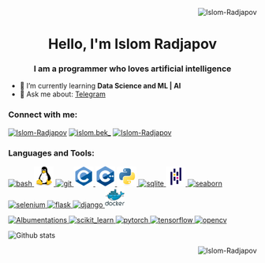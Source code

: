 <p align="right"> <img src="https://komarev.com/ghpvc/?username=Islom-Radjapov&label=Profile%20views&color=0e75b6&style=flat" alt="Islom-Radjapov" /> </p>
<h1 align="center">Hello, I'm Islom Radjapov</h1>
<!--<img align="center" alt="Coding" src="https://img.etimg.com/thumb/width-1200,height-900,imgsize-820943,resizemode-1,msid-80218989/prime/technology-and-startups/fiveways-to-make-ai-a-greater-force-for-good-despite-big-techs-excessive-control-over-its-future.jpg"> -->
<h3 align="center">I am a programmer who loves artificial intelligence</h3>

- 🌱 I’m currently learning **Data Science and ML | AI**
- 💬 Ask me about: [Telegram](https://t.me/IslomRadjapov)

<h3 align="left">Connect with me:</h3>
<p align="left">
<a href="https://linkedin.com/in/islom-radjapov-6a7534240" target="blank"> <img align="center" src="https://raw.githubusercontent.com/rahuldkjain/github-profile-readme-generator/master/src/images/icons/Social/linked-in-alt.svg" alt="Islom-Radjapov" height="30" width="40" /></a>
<a href="https://instagram.com/islom.bek_" target="blank"><img align="center" src="https://raw.githubusercontent.com/rahuldkjain/github-profile-readme-generator/master/src/images/icons/Social/instagram.svg" alt="islom.bek_" height="30" width="40" /></a>
<a href="https://t.me/IslomRadjapov" target="blank"><img align="center" 
src="https://camo.githubusercontent.com/9fce5e4d3d626eef4f56b37e2508cbfb2fb09849603ee5dc0bec614a76748d61/68747470733a2f2f6272616e646c6f676f732e6e65742f77702d636f6e74656e742f75706c6f6164732f323032312f31312f74656c656772616d2d6c6f676f2e706e67" alt="Islom-Radjapov" height="45" width="40" data-canonical-src="https://brandlogos.net/wp-content/uploads/2021/11/telegram-logo.png" style="max-width: 100%;"></a>
<!-- ####################################################################################################################################################### -->
<h3 align="left">Languages and Tools:</h3>
<p align="left">
  <a href="https://www.gnu.org/software/bash/" target="_blank" rel="noreferrer"> <img src="https://www.vectorlogo.zone/logos/gnu_bash/gnu_bash-icon.svg" alt="bash" width="40" height="40"/> </a>
  <a href="https://www.linux.org/" target="_blank" rel="noreferrer"> <img src="https://raw.githubusercontent.com/devicons/devicon/master/icons/linux/linux-original.svg" alt="linux" width="40" height="40"/> </a>
  <a href="https://git-scm.com/" target="_blank" rel="noreferrer"> <img src="https://www.vectorlogo.zone/logos/git-scm/git-scm-icon.svg" alt="git" width="40" height="40"/> </a> 
  <a href="https://www.cprogramming.com/" target="_blank" rel="noreferrer"> <img src="https://raw.githubusercontent.com/devicons/devicon/master/icons/c/c-original.svg" alt="c" width="40" height="40"/> </a>
  <a href="https://www.w3schools.com/cpp/" target="_blank" rel="noreferrer"> <img src="https://raw.githubusercontent.com/devicons/devicon/master/icons/cplusplus/cplusplus-original.svg" alt="cplusplus" width="40" height="40"/> </a>
  <a href="https://www.python.org" target="_blank" rel="noreferrer"> <img src="https://raw.githubusercontent.com/devicons/devicon/master/icons/python/python-original.svg" alt="python" width="40" height="40"/> </a>
  <!--<a href="https://www.w3.org/html/" target="_blank" rel="noreferrer"> <img src="https://raw.githubusercontent.com/devicons/devicon/master/icons/html5/html5-original-wordmark.svg" alt="html5" width="40" height="40"/> </a> 
  <a href="https://www.w3schools.com/css/" target="_blank" rel="noreferrer"> <img src="https://raw.githubusercontent.com/devicons/devicon/master/icons/css3/css3-original-wordmark.svg" alt="css3" width="40" height="40"/> </a> -->
  <a href="https://www.sqlite.org/" target="_blank" rel="noreferrer"> <img src="https://www.vectorlogo.zone/logos/sqlite/sqlite-icon.svg" alt="sqlite" width="40" height="40"/> </a>
  <!-- <a href="https://www.postgresql.org" target="_blank" rel="noreferrer"> <img src="https://raw.githubusercontent.com/devicons/devicon/master/icons/postgresql/postgresql-original-wordmark.svg" alt="postgresql" width="40" height="40"/> </a> -->
  <a href="https://pandas.pydata.org/" target="_blank" rel="noreferrer"> <img src="https://raw.githubusercontent.com/devicons/devicon/2ae2a900d2f041da66e950e4d48052658d850630/icons/pandas/pandas-original.svg" alt="pandas" width="40" height="40"/> </a>
  <a href="https://seaborn.pydata.org/" target="_blank" rel="noreferrer"> <img src="https://seaborn.pydata.org/_images/logo-mark-lightbg.svg" alt="seaborn" width="40" height="40"/> </a>
  <a href="https://www.selenium.dev" target="_blank" rel="noreferrer"> <img src="https://raw.githubusercontent.com/detain/svg-logos/780f25886640cef088af994181646db2f6b1a3f8/svg/selenium-logo.svg" alt="selenium" width="40" height="40"/> </a>
   <a href="https://flask.palletsprojects.com/" target="_blank" rel="noreferrer"> <img src="https://www.vectorlogo.zone/logos/pocoo_flask/pocoo_flask-icon.svg" alt="flask" width="40" height="40"/> </a>
  <a href="https://www.djangoproject.com/" target="_blank" rel="noreferrer"> <img src="https://cdn.worldvectorlogo.com/logos/django.svg" alt="django" width="40" height="40"/> </a> 
  <a href="https://www.docker.com/" target="_blank" rel="noreferrer"> <img src="https://raw.githubusercontent.com/devicons/devicon/master/icons/docker/docker-original-wordmark.svg" alt="docker" width="40" height="40"/> </a>
  <!--asdb <a href="https://heroku.com" target="_blank" rel="noreferrer"> <img src="https://www.vectorlogo.zone/logos/heroku/heroku-icon.svg" alt="heroku" width="40" height="40"/> </a> -->
  </p>
   <a href="https://albumentations.ai/" target="_blank" rel="noreferrer"> <img src="https://albumentations.ai./assets/img/custom/albumentations_logo.png" alt="Albumentations" width="40" height="40"/> </a>
  <a href="https://scikit-learn.org/" target="_blank" rel="noreferrer"> <img src="https://upload.wikimedia.org/wikipedia/commons/0/05/Scikit_learn_logo_small.svg" alt="scikit_learn" width="40" height="40"/> </a>
  <a href="https://pytorch.org/" target="_blank" rel="noreferrer"> <img src="https://www.vectorlogo.zone/logos/pytorch/pytorch-icon.svg" alt="pytorch" width="40" height="40"/> </a>
  <a href="https://www.tensorflow.org" target="_blank" rel="noreferrer"> <img src="https://www.vectorlogo.zone/logos/tensorflow/tensorflow-icon.svg" alt="tensorflow" width="40" height="40"/> </a>
  <a href="https://opencv.org/" target="_blank" rel="noreferrer"> <img src="https://www.vectorlogo.zone/logos/opencv/opencv-icon.svg" alt="opencv" width="40" height="40"/> </a>
<!-- #########################################################################################################################################################-->
</img></a>

<br>

</p>  

![Github stats](https://github-readme-stats.vercel.app/api?username=Islom-Radjapov&theme=highcontrast&show_icons=true&count_private=true)
<!--<img align="100" src="https://github-readme-streak-stats.herokuapp.com/?user=Islom-Radjapov" alt="Islom-Radjapov" /> -->
<p><img align="right" style="background-DimGray;" src="https://github-readme-stats.vercel.app/api/top-langs?username=Islom-Radjapov&show_icons=true&locale=en&layout=compact" alt="Islom-Radjapov" /></p>
